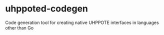 # uhppoted-codegen
Code generation tool for creating native UHPPOTE interfaces in languages other than Go
